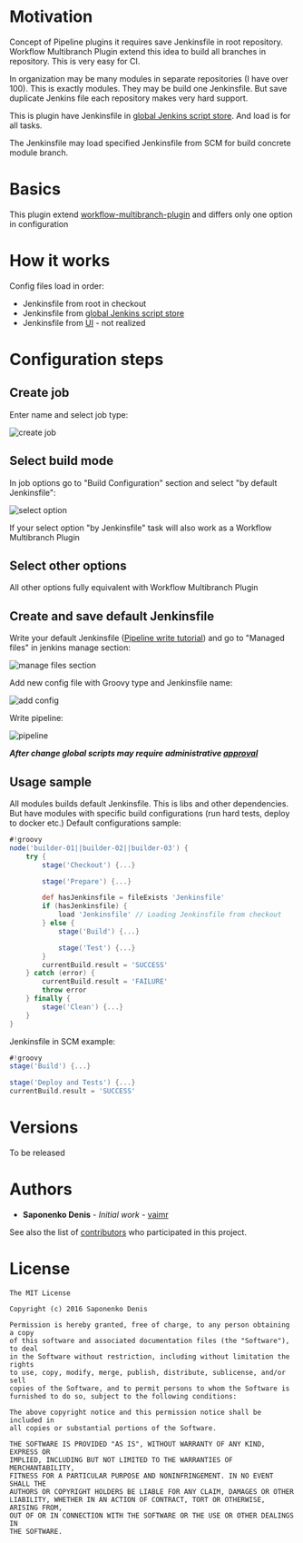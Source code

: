 # Motivation
Concept of Pipeline plugins it requires save Jenkinsfile in root repository. Workflow Multibranch Plugin extend this idea to build all branches in repository. This is very easy for CI.

In organization may be many modules in separate repositories (I have over 100). This is exactly modules. They may be build one Jenkinsfile. But save duplicate Jenkins file each repository makes very hard support.

This is plugin have Jenkinsfile in [global Jenkins script store](https://github.com/jenkinsci/config-file-provider-plugin). And load is for all tasks. 

The Jenkinsfile may load specified Jenkinsfile from SCM for build concrete module branch.

# Basics
This plugin extend [workflow-multibranch-plugin](https://github.com/jenkinsci/workflow-multibranch-plugin) and differs only one option in configuration

# How it works
Config files load in order:

* Jenkinsfile from root in checkout
* Jenkinsfile from [global Jenkins script store](https://github.com/jenkinsci/config-file-provider-plugin)
* Jenkinsfile from [UI](https://jenkins.io/doc/book/pipeline/overview/#writing-pipeline-scripts-in-the-jenkins-ui) - not realized

# Configuration steps
## Create job
Enter name and select job type:

![create job](https://habrastorage.org/files/c77/cb7/9a7/c77cb79a7c794f7aa25827dafafb64b0.png)

## Select build mode
In job options go to "Build Configuration" section and select "by default Jenkinsfile":

![select option](https://habrastorage.org/files/112/bed/263/112bed26372e4b239e12353dc0d73ef6.png)


If your select option "by Jenkinsfile" task will also work as a Workflow Multibranch Plugin

## Select other options
All other options fully equivalent with Workflow Multibranch Plugin

## Create and save default Jenkinsfile
Write your default Jenkinsfile ([Pipeline write tutorial](https://github.com/jenkinsci/pipeline-plugin/blob/master/TUTORIAL.md)) and go to "Managed files" in jenkins manage section:

![manage files section](https://habrastorage.org/files/5f5/431/300/5f5431300e8e431ab66ef975f41aaf76.png)


Add new config file with Groovy type and Jenkinsfile name:

![add config](https://habrastorage.org/files/9d8/143/155/9d81431553144a7bb73320a5a0856c5e.png)


Write pipeline:

![pipeline](https://habrastorage.org/files/37e/807/853/37e807853c03404bacf8362a1bfc3c50.png)

***After change global scripts may require administrative [approval](https://wiki.jenkins-ci.org/display/JENKINS/Script+Security+Plugin)***

## Usage sample
All modules builds default Jenkinsfile. This is libs and other dependencies. But have modules with specific build configurations (run hard tests, deploy to docker etc.)
Default configurations sample:
```groovy
#!groovy​
node('builder-01||builder-02||builder-03') {
    try {
        stage('Checkout') {...}

        stage('Prepare') {...}

        def hasJenkinsfile = fileExists 'Jenkinsfile'
        if (hasJenkinsfile) {
            load 'Jenkinsfile' // Loading Jenkinsfile from checkout
        } else {
            stage('Build') {...}

            stage('Test') {...}
        }
        currentBuild.result = 'SUCCESS'
    } catch (error) {
        currentBuild.result = 'FAILURE'
        throw error
    } finally {
        stage('Clean') {...}
    }
}
```

Jenkinsfile in SCM example:
```groovy
#!groovy​
stage('Build') {...}

stage('Deploy and Tests') {...}
currentBuild.result = 'SUCCESS'
```

# Versions
To be released

# Authors
* **Saponenko Denis** - *Initial work* - [vaimr](https://github.com/vaimr)

See also the list of [contributors](https://github.com/vaimr/workflow-multibranch-def-plugin/contributors) who participated in this project.

# License
```
The MIT License

Copyright (c) 2016 Saponenko Denis

Permission is hereby granted, free of charge, to any person obtaining a copy
of this software and associated documentation files (the "Software"), to deal
in the Software without restriction, including without limitation the rights
to use, copy, modify, merge, publish, distribute, sublicense, and/or sell
copies of the Software, and to permit persons to whom the Software is
furnished to do so, subject to the following conditions:

The above copyright notice and this permission notice shall be included in
all copies or substantial portions of the Software.

THE SOFTWARE IS PROVIDED "AS IS", WITHOUT WARRANTY OF ANY KIND, EXPRESS OR
IMPLIED, INCLUDING BUT NOT LIMITED TO THE WARRANTIES OF MERCHANTABILITY,
FITNESS FOR A PARTICULAR PURPOSE AND NONINFRINGEMENT. IN NO EVENT SHALL THE
AUTHORS OR COPYRIGHT HOLDERS BE LIABLE FOR ANY CLAIM, DAMAGES OR OTHER
LIABILITY, WHETHER IN AN ACTION OF CONTRACT, TORT OR OTHERWISE, ARISING FROM,
OUT OF OR IN CONNECTION WITH THE SOFTWARE OR THE USE OR OTHER DEALINGS IN
THE SOFTWARE.
```